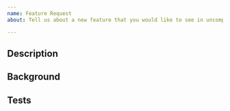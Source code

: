 ```yaml
---
name: Feature Request
about: Tell us about a new feature that you would like to see in uncompyle6

---
```


## Description

<!-- Replace this text with a short description of the feature. This might
include same input and output. -->

## Background

<!-- Replace this text with any additional background for the
feature, for example: user scenarios, or the value of the feature. -->

## Tests
<!-- _This section is optional._

Replace this text with suggestions on how to test the feature,
if it is not obvious.
-->
